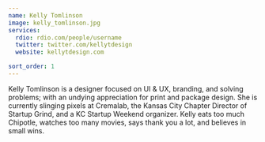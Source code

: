 ```yaml
---
name: Kelly Tomlinson
image: kelly_tomlinson.jpg
services:
  rdio: rdio.com/people/username
  twitter: twitter.com/kellytdesign
  website: kellytdesign.com

sort_order: 1
---
```


Kelly Tomlinson is a designer focused on UI & UX, branding, and solving problems; with an undying appreciation for print and package design. She is currently slinging pixels at Cremalab, the Kansas City Chapter Director of Startup Grind, and a KC Startup Weekend organizer. Kelly eats too much Chipotle, watches too many movies, says thank you a lot, and believes in small wins.